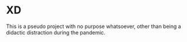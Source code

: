 # XD
This is a pseudo project with no purpose whatsoever, other than being a didactic distraction during the pandemic.
